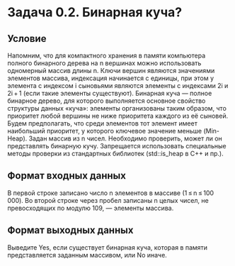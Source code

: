# Задача 0.2. Бинарная куча?

## Условие
Напомним, что для компактного хранения в памяти компьютера полного бинарного дерева на n вершинах можно использовать одномерный массив длины n. Ключи вершин являются значениями элементов массива, индексация начинается с единицы, при этом у элемента с индексом i сыновьями являются элементы с индексами 2i и 2i + 1 (если такие элементы существуют).
Бинарная куча — полное бинарное дерево, для которого выполняется основное свойство структуры данных «куча»: элементы организованы таким образом, что приоритет любой вершины не ниже приоритета каждого из её сыновей.
Будем предполагать, что среди элементов тот элемент имеет наибольший приоритет, у которого ключевое значение меньше (Min-Heap).
Задан массив из n чисел. Необходимо проверить, может ли он представлять бинарную кучу.
Запрещается использовать специальные методы проверки из стандартных библиотек (std::is_heap в C++ и пр.).

## Формат входных данных
В первой строке записано число n элементов в массиве (1 ≤ n ≤ 100 000). Во второй строке через пробел записаны n целых чисел, не превосходящих по модулю 109, — элементы массива.

## Формат выходных данных
Выведите Yes, если существует бинарная куча, которая в памяти представляется заданным массивом, или No иначе.
